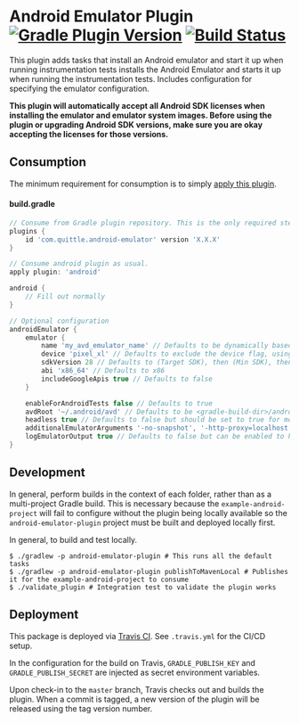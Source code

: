# Android Emulator Plugin [![Gradle Plugin Version](https://img.shields.io/maven-metadata/v/https/plugins.gradle.org/m2/com/quittle/android-emulator-plugin/maven-metadata.xml.svg?label=Gradle+Plugin+Version)](https://plugins.gradle.org/plugin/com.quittle.android-emulator) [![Build Status](https://travis-ci.com/quittle/gradle-android-emulator.svg?branch=master)](https://travis-ci.com/quittle/gradle-android-emulator)

This plugin adds tasks that install an Android emulator and start it up when running instrumentation tests
installs the Android Emulator and starts it up when running the instrumentation tests. Includes configuration
for specifying the emulator configuration.

**This plugin will automatically accept all Android SDK licenses when installing the emulator and emulator
system images. Before using the plugin or upgrading Android SDK versions, make sure you are okay accepting the
licenses for those versions.**

## Consumption

The minimum requirement for consumption is to simply
[apply this plugin](https://plugins.gradle.org/plugin/com.quittle.android-emulator).

#### build.gradle
```groovy
// Consume from Gradle plugin repository. This is the only required step.
plugins {
    id 'com.quittle.android-emulator' version 'X.X.X'
}

// Consume android plugin as usual.
apply plugin: 'android'

android {
    // Fill out normally
}

// Optional configuration
androidEmulator {
    emulator {
        name 'my_avd_emulator_name' // Defaults to be dynamically based on the configuration of the AVD
        device 'pixel_xl' // Defaults to exclude the device flag, using avdmanager default. For options, run avdmanager list device
        sdkVersion 28 // Defaults to (Target SDK), then (Min SDK), then finally 10
        abi 'x86_64' // Defaults to x86
        includeGoogleApis true // Defaults to false
    }

    enableForAndroidTests false // Defaults to true
    avdRoot '~/.android/avd' // Defaults to be <gradle-build-dir>/android-avd-root
    headless true // Defaults to false but should be set to true for most CI systems
    additionalEmulatorArguments '-no-snapshot', '-http-proxy=localhost:1234' // Additional arguments to pass to the emulator at startup. See https://developer.android.com/studio/run/emulator-commandline#startup-options for options
    logEmulatorOutput true // Defaults to false but can be enabled to have emulator output logged for debugging.
}
```

## Development

In general, perform builds in the context of each folder, rather than as a multi-project Gradle
build. This is necessary because the `example-android-project` will fail to configure without the
plugin being locally available so the `android-emulator-plugin` project must be built and deployed
locally first.

In general, to build and test locally.
```
$ ./gradlew -p android-emulator-plugin # This runs all the default tasks
$ ./gradlew -p android-emulator-plugin publishToMavenLocal # Publishes it for the example-android-project to consume
$ ./validate_plugin # Integration test to validate the plugin works
```

## Deployment
This package is deployed via [Travis CI](https://travis-ci.com/quittle/gradle-android-emulator).
See `.travis.yml` for the CI/CD setup.

In the configuration for the build on Travis, `GRADLE_PUBLISH_KEY` and `GRADLE_PUBLISH_SECRET` are
injected as secret environment variables.

Upon check-in to the `master` branch, Travis checks out and builds the plugin. When a commit is tagged, a new version of
the plugin will be released using the tag version number.
